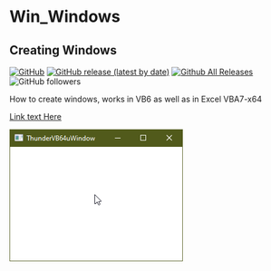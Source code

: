 # Win_Windows  
## Creating Windows  

[![GitHub](https://img.shields.io/github/license/OlimilO1402/Win_Windows?style=plastic)](https://github.com/OlimilO1402/Win_Windows/blob/master/LICENSE) 
[![GitHub release (latest by date)](https://img.shields.io/github/v/release/OlimilO1402/Win_Windows?style=plastic)](https://github.com/OlimilO1402/Win_Windows/releases/latest)
[![Github All Releases](https://img.shields.io/github/downloads/OlimilO1402/Win_Windows/total.svg)](https://github.com/OlimilO1402/Win_Windows/releases/download/v1.0.0/Win_Windows_v1.0.0.zip)
![GitHub followers](https://img.shields.io/github/followers/OlimilO1402?style=social)


How to create windows, works in VB6 as well as in Excel VBA7-x64   

[Link text Here](https://link-url-here.org) 

![ThunderVB64uWindow Image](Resources/ThunderVB64uWindow.png "ThunderVB64uWindow Image")
